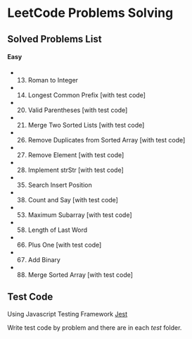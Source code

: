 # LeetCode Problems Solving

## Solved Problems List
#### Easy
- 13. Roman to Integer
- 14. Longest Common Prefix [with test code]
- 20. Valid Parentheses [with test code]
- 21. Merge Two Sorted Lists [with test code]
- 26. Remove Duplicates from Sorted Array [with test code]
- 27. Remove Element [with test code]
- 28. Implement strStr [with test code]
- 35. Search Insert Position
- 38. Count and Say [with test code]
- 53. Maximum Subarray [with test code]
- 58. Length of Last Word
- 66. Plus One [with test code]
- 67. Add Binary
- 88. Merge Sorted Array [with test code]

## Test Code
Using Javascript Testing Framework [Jest](https://jestjs.io)

Write test code by problem and there are in each *test* folder.
